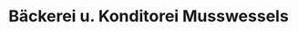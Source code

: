 ---
title: "Bäckerei u. Konditorei Musswessels"
url: /loeningen/baeckerei-u-konditorei-musswessels/
shop: Bäckerei
---